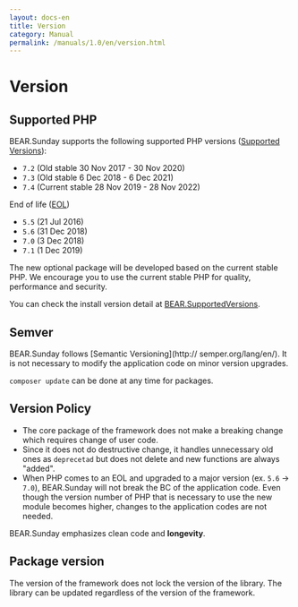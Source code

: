 ```yaml
---
layout: docs-en
title: Version
category: Manual
permalink: /manuals/1.0/en/version.html
---
```


# Version

## Supported PHP

BEAR.Sunday supports the following supported PHP versions ([Supported Versions](http://php.net/supported-versions.php)):

* `7.2` (Old stable 30 Nov 2017 - 30 Nov 2020)
* `7.3` (Old stable 6 Dec 2018 - 6 Dec 2021)
* `7.4` (Current stable 28 Nov 2019 - 28 Nov 2022)

End of life ([EOL](http://php.net/eol.php))

* `5.5` (21 Jul 2016)
* `5.6` (31 Dec 2018)
* `7.0` (3 Dec 2018)
* `7.1` (1 Dec 2019)

The new optional package will be developed based on the current stable PHP. We encourage you to use the current stable PHP for quality, performance and security.

You can check the install version detail at [BEAR.SupportedVersions](https://travis-ci.org/bearsunday/BEAR.SupportedVersions).

## Semver

BEAR.Sunday follows [Semantic Versioning](http://
semper.org/lang/en/). It is not necessary to modify the application code on minor version upgrades.

`composer update` can be done at any time for packages.

## Version Policy

 * The core package of the framework does not make a breaking change which requires change of user code.
 * Since it does not do destructive change, it handles unnecessary old ones as `deprecetad` but does not delete and new functions are always "added".
 * When PHP comes to an EOL and upgraded to a major version (ex. `5.6` →` 7.0`), BEAR.Sunday will not break the BC of the application code. Even though the version number of PHP that is necessary to use the new module becomes higher, changes to the application codes are not needed.

BEAR.Sunday emphasizes clean code and **longevity**.

## Package version

The version of the framework does not lock the version of the library. The library can be updated regardless of the version of the framework.

